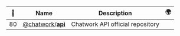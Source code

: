 |:star2: | Name | Description | 🌍|
|---|---|---|---|
|80|[@chatwork](https://github.com/chatwork)/[**api**](https://github.com/chatwork/api)|Chatwork API official repository||

